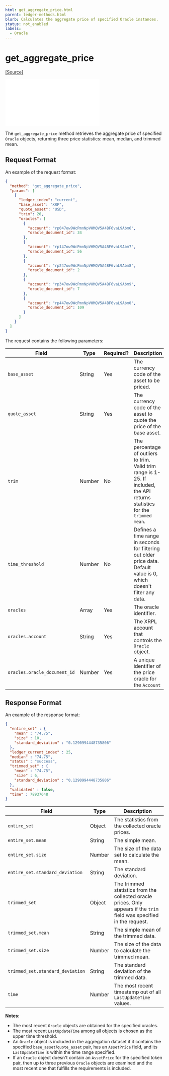 ```yaml
---
html: get_aggregate_price.html
parent: ledger-methods.html
blurb: Calculates the aggregate price of specified Oracle instances.
status: not_enabled
labels:
  - Oracle
---
```

# get_aggregate_price
[[Source]](https://github.com/XRPLF/rippled/blob/bf6f5294a9b83653888600e78da8650896e9d393/src/ripple/rpc/handlers/GetAggregatePrice.cpp "Source")

<embed src="/snippets/_price-oracles-disclaimer.md" />

The `get_aggregate_price` method retrieves the aggregate price of specified `Oracle` objects, returning three price statistics: mean, median, and trimmed mean.


## Request Format

An example of the request format:

```json
{
  "method": "get_aggregate_price",
  "params": [
    {
      "ledger_index": "current",
      "base_asset": "XRP",
      "quote_asset": "USD",
      "trim": 20,
      "oracles": [
        {
          "account": "rp047ow9WcPmnNpVHMQV5A4BF6vaL9Abm6",
          "oracle_document_id": 34
        },
        {
          "account": "rp147ow9WcPmnNpVHMQV5A4BF6vaL9Abm7",
          "oracle_document_id": 56
        },
        {
          "account": "rp247ow9WcPmnNpVHMQV5A4BF6vaL9Abm8",
          "oracle_document_id": 2
        },
        {
          "account": "rp347ow9WcPmnNpVHMQV5A4BF6vaL9Abm9",
          "oracle_document_id": 7
        },
        {
          "account": "rp447ow9WcPmnNpVHMQV5A4BF6vaL9Abm0",
          "oracle_document_id": 109
        }
      ]
    }
  ]
}
```

The request contains the following parameters:

| Field                        | Type   | Required? | Description |
|------------------------------|--------|-----------|-------------|
| `base_asset`                 | String | Yes       | The currency code of the asset to be priced. |
| `quote_asset`                | String | Yes       | The currency code of the asset to quote the price of the base asset. |
| `trim`                       | Number | No        | The percentage of outliers to trim. Valid trim range is 1-25. If included, the API returns statistics for the `trimmed mean`. |
| `time_threshold`             | Number | No        | Defines a time range in seconds for filtering out older price data. Default value is 0, which doesn't filter any data. |
| `oracles`                    | Array  | Yes       | The oracle identifier. |
| `oracles.account`            | String | Yes       | The XRPL account that controls the `Oracle` object. |
| `oracles.oracle_document_id` | Number | Yes       | A unique identifier of the price oracle for the `Account` |


## Response Format

An example of the response format:

```json
{
  "entire_set" : {
    "mean" : "74.75",
    "size" : 10,
    "standard_deviation" : "0.1290994448735806"
  },
  "ledger_current_index" : 25,
  "median" : "74.75",
  "status" : "success",
  "trimmed_set" : {
    "mean" : "74.75",
    "size" : 6,
    "standard_deviation" : "0.1290994448735806"
  },
  "validated" : false,
  "time" : 78937648
}
```

| Field                       | Type   | Description |
|-----------------------------|--------|-------------|
| `entire_set` | Object | The statistics from the collected oracle prices. |
| `entire_set.mean` | String | The simple mean. |
| `entire_set.size` | Number | The size of the data set to calculate the mean. |
| `entire_set.standard_deviation` | String | The standard deviation. |
| `trimmed_set` | Object | The trimmed statistics from the collected oracle prices. Only appears if the `trim` field was specified in the request. |
| `trimmed_set.mean` | String | The simple mean of the trimmed data. |
| `trimmed_set.size` | Number | The size of the data to calculate the trimmed mean. |
| `trimmed_set.standard_deviation` | String | The standard deviation of the trimmed data. |
| `time` | Number | The most recent timestamp out of all `LastUpdateTime` values. |

**Notes:**
  - The most recent `Oracle` objects are obtained for the specified oracles.
  - The most recent `LastUpdateTime` among all objects is chosen as the upper time threshold.
  - An `Oracle` object is included in the aggregation dataset if it contains the specified `base_asset`/`quote_asset` pair, has an `AssetPrice` field, and its `LastUpdateTime` is within the time range specified.
  - If an `Oracle` object doesn't contain an `AssetPrice` for the specified token pair, then up to three previous `Oracle` objects are examined and the most recent one that fulfills the requirements is included.